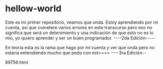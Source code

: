# hellow-world
Este es mi primer repositorio, veamos que onda. 
Estoy aprendiendo por mi cuenta, asi que cometere varios errores en este transcurso pero eso no significa que será un detenimiento y una indicación de que esto no es lo mio, yo quiero aprender y ser un buen programador.
----2da Edición-----

En teoria esta es la rama que hago por mi cuenta y ver que onda pero  no estaria entendiendo mucho que pedo con est====
----3ra Edición--

89756.html
